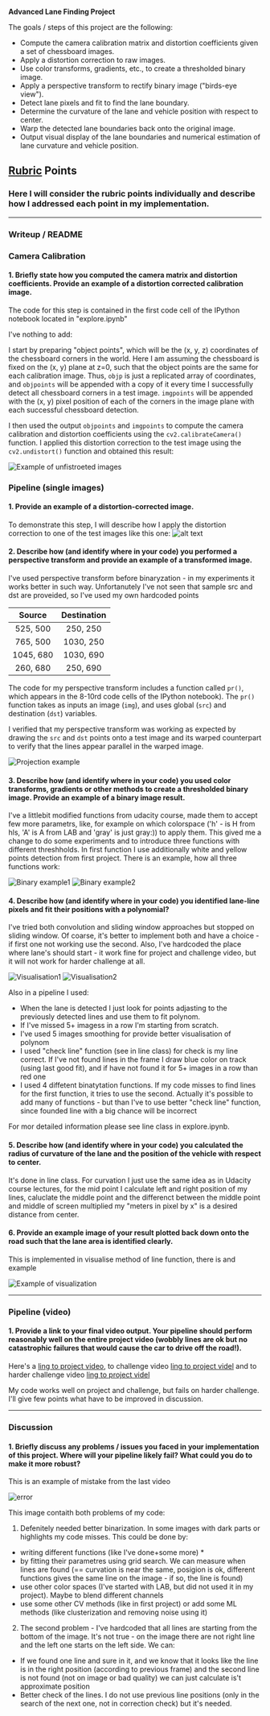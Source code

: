 **Advanced Lane Finding Project**

The goals / steps of this project are the following:

* Compute the camera calibration matrix and distortion coefficients given a set of chessboard images.
* Apply a distortion correction to raw images.
* Use color transforms, gradients, etc., to create a thresholded binary image.
* Apply a perspective transform to rectify binary image ("birds-eye view").
* Detect lane pixels and fit to find the lane boundary.
* Determine the curvature of the lane and vehicle position with respect to center.
* Warp the detected lane boundaries back onto the original image.
* Output visual display of the lane boundaries and numerical estimation of lane curvature and vehicle position.

[//]: # (Image References)

[undistorted1]: ./images/distortion.png "Undistorted"
[undistorted2]: ./images/undistorted_track.png "Road Transformed"

[bin1]: ./images/bin_5.png "Binary Example 1"
[bin2]: ./images/bin_6.png "Binary Example 2"

[projection1]: ./images/projected.png "Warp Example"

[vis1]: ./images/visualized_2.png "Fit Visual"
[vis2]: ./images/visualized_3.png "Fit Visual"


[final]: ./images/sample.png "Output"
[video1]: ./project_anotated.mp4 "Project video"


[error]: ./errors/387.png "Mistake example"


## [Rubric](https://review.udacity.com/#!/rubrics/571/view) Points

### Here I will consider the rubric points individually and describe how I addressed each point in my implementation.  

---

### Writeup / README


### Camera Calibration

#### 1. Briefly state how you computed the camera matrix and distortion coefficients. Provide an example of a distortion corrected calibration image.

The code for this step is contained in the first code cell of the IPython notebook located in "explore.ipynb" 

I've nothing to add:

I start by preparing "object points", which will be the (x, y, z) coordinates of the chessboard corners in the world. Here I am assuming the chessboard is fixed on the (x, y) plane at z=0, such that the object points are the same for each calibration image.  Thus, `objp` is just a replicated array of coordinates, and `objpoints` will be appended with a copy of it every time I successfully detect all chessboard corners in a test image.  `imgpoints` will be appended with the (x, y) pixel position of each of the corners in the image plane with each successful chessboard detection.  

I then used the output `objpoints` and `imgpoints` to compute the camera calibration and distortion coefficients using the `cv2.calibrateCamera()` function.  I applied this distortion correction to the test image using the `cv2.undistort()` function and obtained this result: 

![Example of unfistroeted images][undistorted1]

### Pipeline (single images)

#### 1. Provide an example of a distortion-corrected image.

To demonstrate this step, I will describe how I apply the distortion correction to one of the test images like this one:
![alt text][undistorted2]


#### 2. Describe how (and identify where in your code) you performed a perspective transform and provide an example of a transformed image.

I've used perspective transform before binaryzation - in my experiments it works better in such way. Unfortanutely I've not seen that sample src and dst are proveided, so I've used my own hardcoded points


| Source        | Destination   | 
|:-------------:|:-------------:| 
| 525, 500      | 250, 250        | 
| 765, 500      | 1030, 250      |
| 1045, 680     | 1030, 690      |
| 260, 680      | 250, 690        |



The code for my perspective transform includes a function called `pr()`, which appears in the 8-10rd code cells of the IPython notebook).  The `pr()` function takes as inputs an image (`img`), and uses global (`src`) and destination (`dst`) variables.  

I verified that my perspective transform was working as expected by drawing the `src` and `dst` points onto a test image and its warped counterpart to verify that the lines appear parallel in the warped image.

![Projection example][projection1]

#### 3. Describe how (and identify where in your code) you used color transforms, gradients or other methods to create a thresholded binary image.  Provide an example of a binary image result.

I've a littlebit modified functions from udacity course, made them to accept few more parametrs, like, for example on which colorspace ('h' - is H from hls, 'A' is A from LAB and 'gray' is just gray:)) to apply them. This gived me a change to do some experiments and to introduce three functions with different threshholds. In first function I use additionally white and yellow points detection from first project. There is an example, how all three functions work:

![Binary example1][bin1]
![Binary example2][bin2]


#### 4. Describe how (and identify where in your code) you identified lane-line pixels and fit their positions with a polynomial?

I've tried both convolution and sliding window approaches but stopped on sliding window. Of coarse, it's better to implement both and have a choice - if first one not working use the second. Also, I've hardcoded the place where lane's should start - it work fine for project and challenge video, but it will not work for harder challenge at all.

![Visualisation1][vis1]
![Visualisation2][vis2]

Also in a pipeline I used:

* When the lane is detected I just look for points adjasting to the previously detected lines and use them to fit polynom. 
* If I've missed 5+ imagess in a row I'm starting from scratch. 
* I've used 5 images smoothing for provide better visualisation of polynom
* I used "check line" function (see in line class) for check is my line correct. If I've not found lines in the frame I draw blue color on track (using last good fit), and if have not found it for 5+ images in a row than red one
* I used 4 diffetent binatytation functions. If my code misses to find lines for the first function, it tries to use the second. Actually it's possible to add many of functions - but than I've to use better "check line" function, since founded line with a big chance will be incorrect

For mor detailed information please see line class in explore.ipynb.


#### 5. Describe how (and identify where in your code) you calculated the radius of curvature of the lane and the position of the vehicle with respect to center.

It's done in line class. For curvation I just use the same idea as in Udacity course lectures, for the mid point I calculate left and right position of my lines, caluclate the middle point and the differenct between the middle point and middle of screen multiplied my "meters in pixel by x" is a desired distance from center.

#### 6. Provide an example image of your result plotted back down onto the road such that the lane area is identified clearly.

This is implemented in visualise method of line function, there is and example

![Example of visualization][final]

---

### Pipeline (video)

#### 1. Provide a link to your final video output.  Your pipeline should perform reasonably well on the entire project video (wobbly lines are ok but no catastrophic failures that would cause the car to drive off the road!).

Here's a [ling to project video](./project_anotated.mp4), to challenge video [ling to project videl](./challenge_anotated.mp4) and to harder challenge video [ling to project videl](./harder_challenge_anotated.mp4)

My code works well on project and challenge, but fails on harder challenge. I'll give few points what have to be improved in discussion.

---

### Discussion

#### 1. Briefly discuss any problems / issues you faced in your implementation of this project.  Where will your pipeline likely fail?  What could you do to make it more robust?

This is an example of mistake from the last video

![error][error]

This image contaith both problems of my code:
1) Defenitely needed better binarization. In some images with dark parts or highlights my code misses. This could be done by:
* writing different functions (like I've done+some more) *
* by fitting their parametres using grid search. We can measure when lines are found (== curvation is near the same, posigion is ok, different functions gives the same line on the image - if so, the line is found)
* use other color spaces (I've started with LAB, but did not used it in my project). Maybe to blend different channels
* use some other CV methods (like in first project) or add some ML methods (like clusterization and removing noise using it)

2) The second problem - I've hardcoded that all lines are starting from the bottom of the image. It's not true - on the image there are not right line and the left one starts on the left side. We can:
* If we found one line and sure in it, and we know that it looks like the line is in the right position (according to previous frame) and the second line is not found (not on image or bad quality) we can just calculate is't approximate position
* Better check of the lines. I do not use previous line positions (only in the search of the next one, not in correction check) but it's needed.
